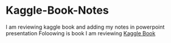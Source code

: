# Kaggle-Book-Notes
I am reviewing kaggle book and adding my notes in powerpoint presentation
Foloowing is book I am reviewing [Kaggle Book](https://www.amazon.com/Data-Analysis-Machine-Learning-Kaggle-ebook/dp/B09F3STL34)

